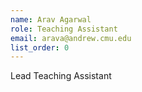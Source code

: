 ```yaml
---
name: Arav Agarwal
role: Teaching Assistant
email: arava@andrew.cmu.edu
list_order: 0
---
```

Lead Teaching Assistant
